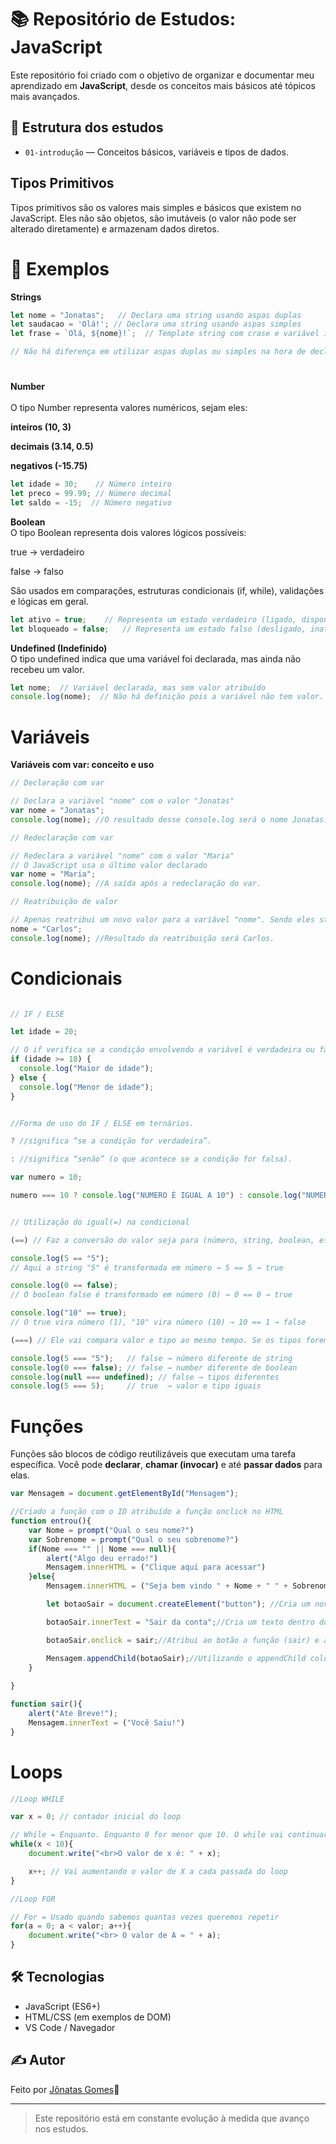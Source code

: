 # 📚 Repositório de Estudos: JavaScript

Este repositório foi criado com o objetivo de organizar e documentar meu aprendizado em **JavaScript**, desde os conceitos mais básicos até tópicos mais avançados.

## 📌 Estrutura dos estudos

- `01-introdução` — Conceitos básicos, variáveis e tipos de dados.
## **Tipos Primitivos**
Tipos primitivos são os valores mais simples e básicos que existem no JavaScript. Eles não são objetos, são imutáveis (o valor não pode ser alterado diretamente) e armazenam dados diretos.
# 🧩 Exemplos
**Strings**
```Javascript
let nome = "Jonatas";   // Declara uma string usando aspas duplas
let saudacao = 'Olá!'; // Declara uma string usando aspas simples
let frase = `Olá, ${nome}!`;  // Template string com crase e variável inserida com ${}

// Não há diferença em utilizar aspas duplas ou simples na hora de declarar.
```
#
**Number**<br><br>
O tipo Number representa valores numéricos, sejam eles:

**inteiros (10, 3)**

**decimais (3.14, 0.5)**

**negativos (-15.75)**


```Javascript
let idade = 30;    // Número inteiro
let preco = 99.99; // Número decimal
let saldo = -15;  // Número negativo
```
**Boolean**<br>
O tipo Boolean representa dois valores lógicos possíveis:

true → verdadeiro

false → falso

São usados em comparações, estruturas condicionais (if, while), validações e lógicas em geral.
```Javascript
let ativo = true;    // Representa um estado verdadeiro (ligado, disponível, etc)
let bloqueado = false;   // Representa um estado falso (desligado, inativo, etc)
```

**Undefined (Indefinido)**<br>
O tipo undefined indica que uma variável foi declarada, mas ainda não recebeu um valor.

```Javascript
let nome;  // Variável declarada, mas sem valor atribuído
console.log(nome);  // Não há definição pois a variável não tem valor.
```

# **Variáveis**<br>
**Variáveis com var: conceito e uso**
```Javascript
// Declaração com var

// Declara a variável "nome" com o valor "Jonatas"
var nome = "Jonatas";
console.log(nome); //O resultado desse console.log será o nome Jonatas.

// Redeclaração com var

// Redeclara a variável "nome" com o valor "Maria"
// O JavaScript usa o último valor declarado
var nome = "Maria";
console.log(nome); //A saída após a redeclaração do var.

// Reatribuição de valor

// Apenas reatribui um novo valor para a variável "nome". Sendo eles strings ou números.
nome = "Carlos";
console.log(nome); //Resultado da reatribuição será Carlos.
```
# **Condicionais**<br>

```Javascript

// IF / ELSE 

let idade = 20;

// O if verifica se a condição envolvendo a variável é verdadeira ou falsa.
if (idade >= 18) {
  console.log("Maior de idade");
} else {
  console.log("Menor de idade");
}


//Forma de uso do IF / ELSE em ternários.

? //significa “se a condição for verdadeira”.

: //significa “senão” (o que acontece se a condição for falsa).

var numero = 10;

numero === 10 ? console.log("NUMERO É IGUAL A 10") : console.log("NUMERO NÃO TEM O VALOR 10");


// Utilização do igual(=) na condicional

(==) // Faz a conversão do valor seja para (número, string, boolean, etc.) e só depois compara.

console.log(5 == "5");   
// Aqui a string "5" é transformada em número → 5 == 5 → true

console.log(0 == false); 
// O boolean false é transformado em número (0) → 0 == 0 → true

console.log("10" == true); 
// O true vira número (1), "10" vira número (10) → 10 == 1 → false

(===) // Ele vai compara valor e tipo ao mesmo tempo. Se os tipos forem diferentes, já retorna false.

console.log(5 === "5");   // false → número diferente de string
console.log(0 === false); // false → number diferente de boolean
console.log(null === undefined); // false → tipos diferentes
console.log(5 === 5);     // true  → valor e tipo iguais

```
# **Funções**<br>

Funções são blocos de código reutilizáveis que executam uma tarefa específica. Você pode **declarar**, **chamar (invocar)** e até **passar dados** para elas.

```Javascript
var Mensagem = document.getElementById("Mensagem");

//Criado a função com o ID atribuído a função onclick no HTML
function entrou(){
    var Nome = prompt("Qual o seu nome?")
    var Sobrenome = prompt("Qual o seu sobrenome?")
    if(Nome === "" || Nome === null){
        alert("Algo deu errado!")
        Mensagem.innerHTML = ("Clique aqui para acessar")
    }else{
        Mensagem.innerHTML = ("Seja bem vindo " + Nome + " " + Sobrenome + " ")

        let botaoSair = document.createElement("button"); //Cria um novo elemento com o create.Element e define qual o tipo do elemento vai ser criado.

        botaoSair.innerText = "Sair da conta";//Cria um texto dentro do document(HTML) através do innerText.

        botaoSair.onclick = sair;//Atribui ao botão a função (sair) e através do onclick a ação vai acontecer e a função vai ser ativada.

        Mensagem.appendChild(botaoSair);//Utilizando o appendChild colocamos o botão no HTML inserindo o ID no qual o elemento vai ser adicionado.
    }
   
}

function sair(){
    alert("Ate Breve!");
    Mensagem.innerText = ("Você Saiu!")
}
```
# **Loops**<br>
```Javascript
//Loop WHILE    

var x = 0; // contador inicial do loop

// While = Enquanto. Enquanto 0 for menor que 10. O while vai continuar fazendo o loop. após chegar no numero 9, ele irá encerrar o loop.
while(x < 10){
    document.write("<br>O valor de x é: " + x);

    x++; // Vai aumentando o valor de X a cada passada do loop
}

//Loop FOR

// For = Usado quando sabemos quantas vezes queremos repetir
for(a = 0; a < valor; a++){
    document.write("<br> O valor de A = " + a);
}
```
## 🛠️ Tecnologias

- JavaScript (ES6+)
- HTML/CSS (em exemplos de DOM)
- VS Code / Navegador

## ✍️ Autor

Feito por [Jônatas Gomes](https://github.com/Jonatas-Gomes21)🫡

---

> Este repositório está em constante evolução à medida que avanço nos estudos.
